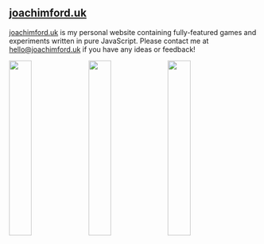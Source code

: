 ## [joachimford.uk](https://joachimford.uk)
[joachimford.uk](https://joachimford.uk) is my personal website containing fully-featured games and experiments written in pure JavaScript. Please contact me at [hello@joachimford.uk](mailto:hello@joachimford.uk) if you have any ideas or feedback!

<kbd>[<img src = "https://github.com/Hope41/hope41.github.io/assets/87899147/9f2c61c5-32e2-48f5-ae51-854e269c4e99" width = 30%>](https://joachimford.uk/content/ios_mission)
[<img src = "https://github.com/Hope41/hope41.github.io/assets/87899147/3802ba9b-626b-4135-8f07-6008be07809b" width = 30%>](https://joachimford.uk/content/squirtcopter)
[<img src = "https://github.com/Hope41/hope41.github.io/assets/87899147/fd55fcf3-4a68-493a-81fa-2df92724e90a" width = 30%>](https://joachimford.uk/content/canvas_craft)</kbd>
